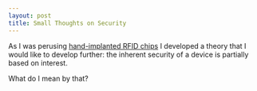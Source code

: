 ```yaml
---
layout: post
title: Small Thoughts on Security
---
```


As I was perusing [hand-implanted RFID chips](https://dangerousthings.com/) I developed a theory that I would like to develop further: the inherent security of a device is partially based on interest.

What do I mean by that?
